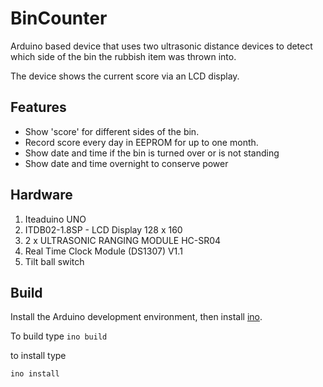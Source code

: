 # BinCounter

Arduino based device that uses two ultrasonic distance devices to detect which side of the bin the 
rubbish item was thrown into.

The device shows the current score via an LCD display. 


## Features
* Show 'score' for different sides of the bin.
* Record score every day in EEPROM for up to one month.
* Show date and time if the bin is turned over or is not standing
* Show date and time overnight to conserve power

## Hardware

1. Iteaduino UNO
2. ITDB02-1.8SP - LCD Display 128 x 160
3. 2 x ULTRASONIC RANGING MODULE HC-SR04
4. Real Time Clock Module (DS1307) V1.1
5. Tilt ball switch


## Build
Install the Arduino development environment, then install [ino](http://inotool.org/).

To build type
`ino build`

to install type

`ino install`
